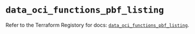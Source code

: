 # `data_oci_functions_pbf_listing`

Refer to the Terraform Registory for docs: [`data_oci_functions_pbf_listing`](https://registry.terraform.io/providers/oracle/oci/6.18.0/docs/data-sources/functions_pbf_listing).
